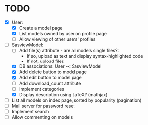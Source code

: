 # TODO    
- [x] User:
    - [x] Create a model page
    - [x] List models owned by user on profile page
    - [ ] Allow viewing of other users' profiles
- [ ] SasviewModel:
    - [ ] Add file(s) attribute - are all models single files?:
        -   If so, upload as text and display syntax-highlighted code
        -   If not, upload files
    - [x] DB associations: User -< SasviewModel
    - [x] Add delete button to model page
    - [x] Add edit button to model page
    - [ ] Add download_count attribute
    - [ ] Implement categories
    - [x] Display description using LaTeX? (mathjax)
- [ ] List all models on index page, sorted by popularity (pagination)
- [ ] Mail server for password reset
- [ ] Implement search
- [ ] Allow commenting on models
